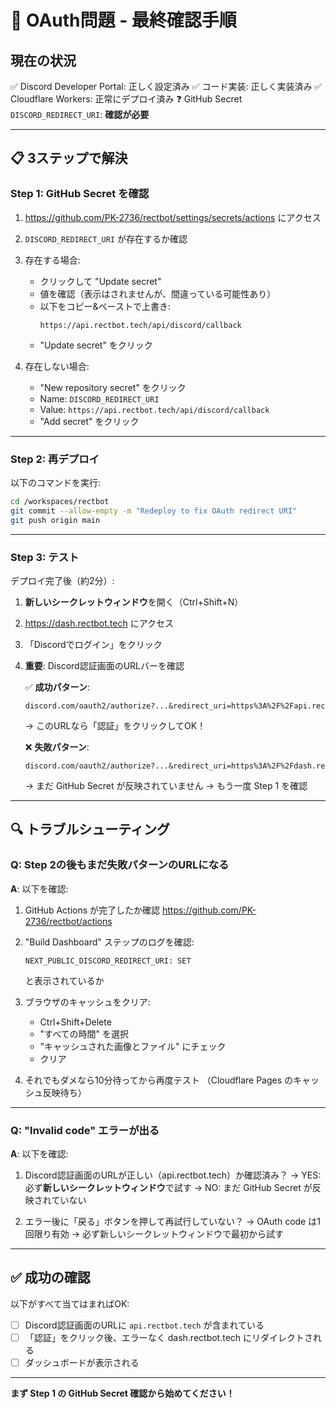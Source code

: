 # 🎯 OAuth問題 - 最終確認手順

## 現在の状況

✅ Discord Developer Portal: 正しく設定済み
✅ コード実装: 正しく実装済み
✅ Cloudflare Workers: 正常にデプロイ済み
❓ GitHub Secret `DISCORD_REDIRECT_URI`: **確認が必要**

---

## 📋 3ステップで解決

### Step 1: GitHub Secret を確認

1. https://github.com/PK-2736/rectbot/settings/secrets/actions にアクセス

2. `DISCORD_REDIRECT_URI` が存在するか確認

3. 存在する場合:
   - クリックして "Update secret"
   - 値を確認（表示はされませんが、間違っている可能性あり）
   - 以下をコピー&ペーストで上書き:
     ```
     https://api.rectbot.tech/api/discord/callback
     ```
   - "Update secret" をクリック

4. 存在しない場合:
   - "New repository secret" をクリック
   - Name: `DISCORD_REDIRECT_URI`
   - Value: `https://api.rectbot.tech/api/discord/callback`
   - "Add secret" をクリック

---

### Step 2: 再デプロイ

以下のコマンドを実行:

```bash
cd /workspaces/rectbot
git commit --allow-empty -m "Redeploy to fix OAuth redirect URI"
git push origin main
```

---

### Step 3: テスト

デプロイ完了後（約2分）:

1. **新しいシークレットウィンドウ**を開く（Ctrl+Shift+N）

2. https://dash.rectbot.tech にアクセス

3. 「Discordでログイン」をクリック

4. **重要**: Discord認証画面のURLバーを確認
   
   ✅ **成功パターン**:
   ```
   discord.com/oauth2/authorize?...&redirect_uri=https%3A%2F%2Fapi.rectbot.tech%2Fapi%2Fdiscord%2Fcallback
   ```
   → このURLなら「認証」をクリックしてOK！

   ❌ **失敗パターン**:
   ```
   discord.com/oauth2/authorize?...&redirect_uri=https%3A%2F%2Fdash.rectbot.tech%...
   ```
   → まだ GitHub Secret が反映されていません
   → もう一度 Step 1 を確認

---

## 🔍 トラブルシューティング

### Q: Step 2の後もまだ失敗パターンのURLになる

**A**: 以下を確認:

1. GitHub Actions が完了したか確認
   https://github.com/PK-2736/rectbot/actions

2. "Build Dashboard" ステップのログを確認:
   ```
   NEXT_PUBLIC_DISCORD_REDIRECT_URI: SET
   ```
   と表示されているか

3. ブラウザのキャッシュをクリア:
   - Ctrl+Shift+Delete
   - "すべての時間" を選択
   - "キャッシュされた画像とファイル" にチェック
   - クリア

4. それでもダメなら10分待ってから再度テスト
   （Cloudflare Pages のキャッシュ反映待ち）

---

### Q: "Invalid code" エラーが出る

**A**: 以下を確認:

1. Discord認証画面のURLが正しい（api.rectbot.tech）か確認済み？
   → YES: 必ず**新しいシークレットウィンドウ**で試す
   → NO: まだ GitHub Secret が反映されていない

2. エラー後に「戻る」ボタンを押して再試行していない？
   → OAuth code は1回限り有効
   → 必ず新しいシークレットウィンドウで最初から試す

---

## ✅ 成功の確認

以下がすべて当てはまればOK:

- [ ] Discord認証画面のURLに `api.rectbot.tech` が含まれている
- [ ] 「認証」をクリック後、エラーなく dash.rectbot.tech にリダイレクトされる
- [ ] ダッシュボードが表示される

---

**まず Step 1 の GitHub Secret 確認から始めてください！**
